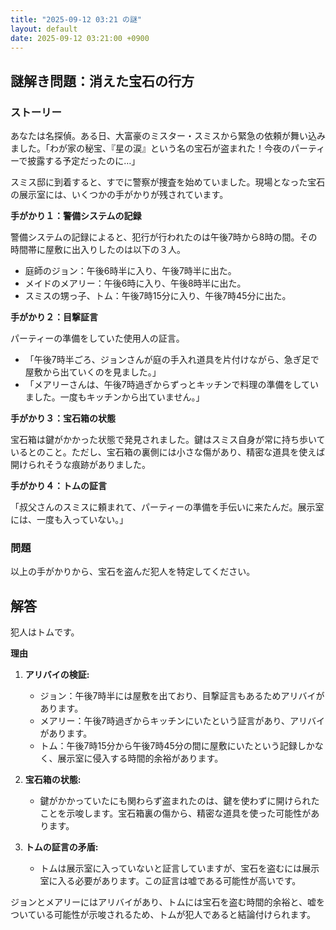 ```yaml
---
title: "2025-09-12 03:21 の謎"
layout: default
date: 2025-09-12 03:21:00 +0900
---
```

## 謎解き問題：消えた宝石の行方

### ストーリー

あなたは名探偵。ある日、大富豪のミスター・スミスから緊急の依頼が舞い込みました。「わが家の秘宝、『星の涙』という名の宝石が盗まれた！今夜のパーティーで披露する予定だったのに…」

スミス邸に到着すると、すでに警察が捜査を始めていました。現場となった宝石の展示室には、いくつかの手がかりが残されています。

**手がかり１：警備システムの記録**

警備システムの記録によると、犯行が行われたのは午後7時から8時の間。その時間帯に屋敷に出入りしたのは以下の３人。

*   庭師のジョン：午後6時半に入り、午後7時半に出た。
*   メイドのメアリー：午後6時に入り、午後8時半に出た。
*   スミスの甥っ子、トム：午後7時15分に入り、午後7時45分に出た。

**手がかり２：目撃証言**

パーティーの準備をしていた使用人の証言。

*   「午後7時半ごろ、ジョンさんが庭の手入れ道具を片付けながら、急ぎ足で屋敷から出ていくのを見ました。」
*   「メアリーさんは、午後7時過ぎからずっとキッチンで料理の準備をしていました。一度もキッチンから出ていません。」

**手がかり３：宝石箱の状態**

宝石箱は鍵がかかった状態で発見されました。鍵はスミス自身が常に持ち歩いているとのこと。ただし、宝石箱の裏側には小さな傷があり、精密な道具を使えば開けられそうな痕跡がありました。

**手がかり４：トムの証言**

「叔父さんのスミスに頼まれて、パーティーの準備を手伝いに来たんだ。展示室には、一度も入っていない。」

### 問題

以上の手がかりから、宝石を盗んだ犯人を特定してください。

## 解答

犯人はトムです。

**理由**

1.  **アリバイの検証:**
    *   ジョン：午後7時半には屋敷を出ており、目撃証言もあるためアリバイがあります。
    *   メアリー：午後7時過ぎからキッチンにいたという証言があり、アリバイがあります。
    *   トム：午後7時15分から午後7時45分の間に屋敷にいたという記録しかなく、展示室に侵入する時間的余裕があります。

2.  **宝石箱の状態:**
    *   鍵がかかっていたにも関わらず盗まれたのは、鍵を使わずに開けられたことを示唆します。宝石箱裏の傷から、精密な道具を使った可能性があります。

3.  **トムの証言の矛盾:**
    *   トムは展示室に入っていないと証言していますが、宝石を盗むには展示室に入る必要があります。この証言は嘘である可能性が高いです。

ジョンとメアリーにはアリバイがあり、トムには宝石を盗む時間的余裕と、嘘をついている可能性が示唆されるため、トムが犯人であると結論付けられます。

